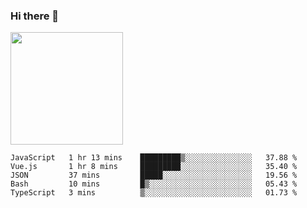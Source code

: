 ### Hi there 👋

<!--
**hwolf0610/hwolf0610** is a ✨ _special_ ✨ repository because its `README.md` (this file) appears on your GitHub profile.

Here are some ideas to get you started:

- 🔭 I’m currently working on ...
- 🌱 I’m currently learning ...
- 👯 I’m looking to collaborate on ...
- 🤔 I’m looking for help with ...
- 💬 Ask me about ...
- 📫 How to reach me: ...
- 😄 Pronouns: ...
- ⚡ Fun fact: ...
-->

<img height="180em" src="https://github-readme-stats.vercel.app/api?username=hwolf0610&show_icons=true&hide_border=true&&count_private=true&include_all_commits=true" />


<!--START_SECTION:waka-->

```text
JavaScript   1 hr 13 mins    █████████▒░░░░░░░░░░░░░░░   37.88 %
Vue.js       1 hr 8 mins     █████████░░░░░░░░░░░░░░░░   35.40 %
JSON         37 mins         █████░░░░░░░░░░░░░░░░░░░░   19.56 %
Bash         10 mins         █▒░░░░░░░░░░░░░░░░░░░░░░░   05.43 %
TypeScript   3 mins          ▒░░░░░░░░░░░░░░░░░░░░░░░░   01.73 %
```

<!--END_SECTION:waka-->
